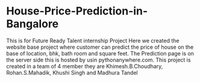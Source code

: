 # House-Price-Prediction-in-Bangalore
This is for Future Ready Talent internship Project
Here we created the website base project where customer can predict the price of house on the base of location, bhk, bath room and square feet. The Prediction page is on the server side this is hosted by usin pythonanywhere.com.
This project is created in a team of 4 member they are Khimesh.B.Choudhary, Rohan.S.Mahadik, Khushi Singh and Madhura Tandel
